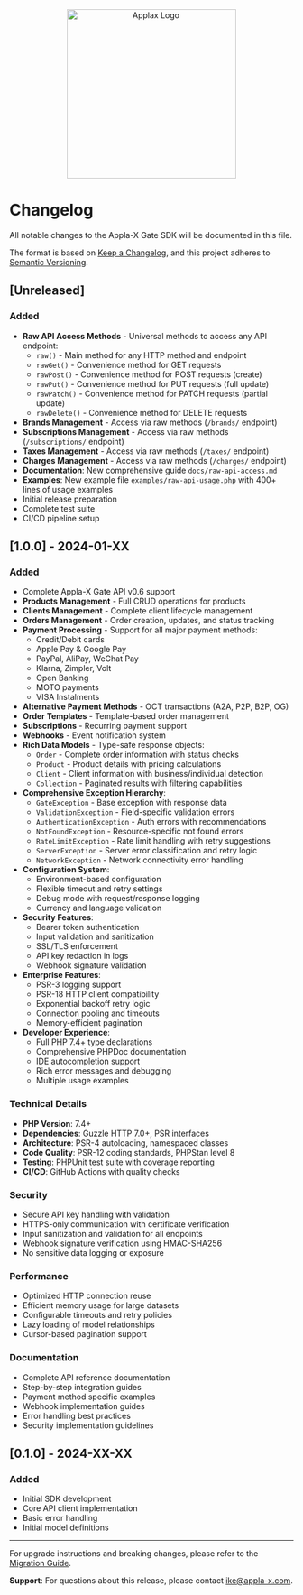 <div align="center">
  <img src="https://media.appla-x.com/img/applax.png" alt="Applax Logo" width="300"/>
</div>

# Changelog

All notable changes to the Appla-X Gate SDK will be documented in this file.

The format is based on [Keep a Changelog](https://keepachangelog.com/en/1.0.0/),
and this project adheres to [Semantic Versioning](https://semver.org/spec/v2.0.0.html).

## [Unreleased]

### Added
- **Raw API Access Methods** - Universal methods to access any API endpoint:
  - `raw()` - Main method for any HTTP method and endpoint
  - `rawGet()` - Convenience method for GET requests
  - `rawPost()` - Convenience method for POST requests (create)
  - `rawPut()` - Convenience method for PUT requests (full update)
  - `rawPatch()` - Convenience method for PATCH requests (partial update)
  - `rawDelete()` - Convenience method for DELETE requests
- **Brands Management** - Access via raw methods (`/brands/` endpoint)
- **Subscriptions Management** - Access via raw methods (`/subscriptions/` endpoint)
- **Taxes Management** - Access via raw methods (`/taxes/` endpoint)
- **Charges Management** - Access via raw methods (`/charges/` endpoint)
- **Documentation**: New comprehensive guide `docs/raw-api-access.md`
- **Examples**: New example file `examples/raw-api-usage.php` with 400+ lines of usage examples
- Initial release preparation
- Complete test suite
- CI/CD pipeline setup

## [1.0.0] - 2024-01-XX

### Added
- Complete Appla-X Gate API v0.6 support
- **Products Management** - Full CRUD operations for products
- **Clients Management** - Complete client lifecycle management
- **Orders Management** - Order creation, updates, and status tracking
- **Payment Processing** - Support for all major payment methods:
  - Credit/Debit cards
  - Apple Pay & Google Pay
  - PayPal, AliPay, WeChat Pay
  - Klarna, Zimpler, Volt
  - Open Banking
  - MOTO payments
  - VISA Instalments
- **Alternative Payment Methods** - OCT transactions (A2A, P2P, B2P, OG)
- **Order Templates** - Template-based order management
- **Subscriptions** - Recurring payment support
- **Webhooks** - Event notification system
- **Rich Data Models** - Type-safe response objects:
  - `Order` - Complete order information with status checks
  - `Product` - Product details with pricing calculations
  - `Client` - Client information with business/individual detection
  - `Collection` - Paginated results with filtering capabilities
- **Comprehensive Exception Hierarchy**:
  - `GateException` - Base exception with response data
  - `ValidationException` - Field-specific validation errors
  - `AuthenticationException` - Auth errors with recommendations
  - `NotFoundException` - Resource-specific not found errors
  - `RateLimitException` - Rate limit handling with retry suggestions
  - `ServerException` - Server error classification and retry logic
  - `NetworkException` - Network connectivity error handling
- **Configuration System**:
  - Environment-based configuration
  - Flexible timeout and retry settings
  - Debug mode with request/response logging
  - Currency and language validation
- **Security Features**:
  - Bearer token authentication
  - Input validation and sanitization
  - SSL/TLS enforcement
  - API key redaction in logs
  - Webhook signature validation
- **Enterprise Features**:
  - PSR-3 logging support
  - PSR-18 HTTP client compatibility
  - Exponential backoff retry logic
  - Connection pooling and timeouts
  - Memory-efficient pagination
- **Developer Experience**:
  - Full PHP 7.4+ type declarations
  - Comprehensive PHPDoc documentation
  - IDE autocompletion support
  - Rich error messages and debugging
  - Multiple usage examples

### Technical Details
- **PHP Version**: 7.4+
- **Dependencies**: Guzzle HTTP 7.0+, PSR interfaces
- **Architecture**: PSR-4 autoloading, namespaced classes
- **Code Quality**: PSR-12 coding standards, PHPStan level 8
- **Testing**: PHPUnit test suite with coverage reporting
- **CI/CD**: GitHub Actions with quality checks

### Security
- Secure API key handling with validation
- HTTPS-only communication with certificate verification
- Input sanitization and validation for all endpoints
- Webhook signature verification using HMAC-SHA256
- No sensitive data logging or exposure

### Performance
- Optimized HTTP connection reuse
- Efficient memory usage for large datasets
- Configurable timeouts and retry policies
- Lazy loading of model relationships
- Cursor-based pagination support

### Documentation
- Complete API reference documentation
- Step-by-step integration guides
- Payment method specific examples
- Webhook implementation guides
- Error handling best practices
- Security implementation guidelines

## [0.1.0] - 2024-XX-XX

### Added
- Initial SDK development
- Core API client implementation
- Basic error handling
- Initial model definitions

---

For upgrade instructions and breaking changes, please refer to the [Migration Guide](MIGRATION.md).

**Support**: For questions about this release, please contact [ike@appla-x.com](mailto:ike@appla-x.com).